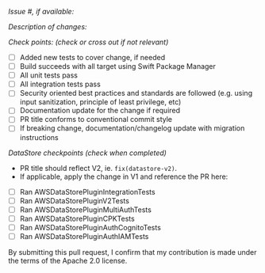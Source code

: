 *Issue #, if available:*

*Description of changes:*

*Check points: (check or cross out if not relevant)*

- [ ] Added new tests to cover change, if needed
- [ ] Build succeeds with all target using Swift Package Manager
- [ ] All unit tests pass
- [ ] All integration tests pass
- [ ] Security oriented best practices and standards are followed (e.g. using input sanitization, principle of least privilege, etc)
- [ ] Documentation update for the change if required
- [ ] PR title conforms to conventional commit style
- [ ] If breaking change, documentation/changelog update with migration instructions

*DataStore checkpoints (check when completed)*

- PR title should reflect V2, ie. `fix(datastore-v2)`.
- If applicable, apply the change in V1 and reference the PR here: 
- [ ] Ran AWSDataStorePluginIntegrationTests
- [ ] Ran AWSDataStorePluginV2Tests
- [ ] Ran AWSDataStorePluginMultiAuthTests
- [ ] Ran AWSDataStorePluginCPKTests
- [ ] Ran AWSDataStorePluginAuthCognitoTests
- [ ] Ran AWSDataStorePluginAuthIAMTests

By submitting this pull request, I confirm that my contribution is made under the terms of the Apache 2.0 license.
